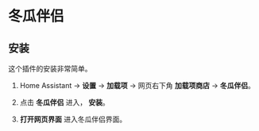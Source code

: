 # 冬瓜伴侣

## 安装

这个插件的安装非常简单。

1. Home Assistant -> **设置** -> **加载项** -> 网页右下角 **加载项商店** -> **冬瓜伴侣**。

1. 点击 **冬瓜伴侣** 进入， **安装**。

1. **打开网页界面** 进入冬瓜伴侣界面。
